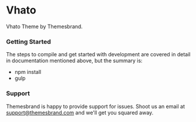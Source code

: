 # Vhato #

Vhato Theme by Themesbrand.

### Getting Started ###

The steps to compile and get started with development are covered in detail in documentation mentioned above, but the summary is:

- npm install
- gulp

### Support ###

Themesbrand is happy to provide support for issues. Shoot us an email at support@themesbrand.com and we'll get you squared away.